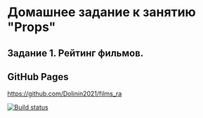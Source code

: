 # Домашнее задание к занятию "Props"
## Задание 1. Рейтинг фильмов.

## GitHub Pages
https://github.com/Dolinin2021/films_ra

[![Build status](https://ci.appveyor.com/api/projects/status/25xh0iwq6b52xdaq?svg=true)](https://ci.appveyor.com/project/Dolinin2021/films-ra)
